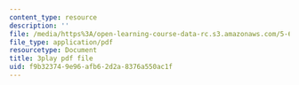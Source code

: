 ```yaml
---
content_type: resource
description: ''
file: /media/https%3A/open-learning-course-data-rc.s3.amazonaws.com/5-61-physical-chemistry-fall-2017/f9b323749e96afb62d2a8376a550ac1f_gkRRlmes_jE.pdf
file_type: application/pdf
resourcetype: Document
title: 3play pdf file
uid: f9b32374-9e96-afb6-2d2a-8376a550ac1f
---
```

